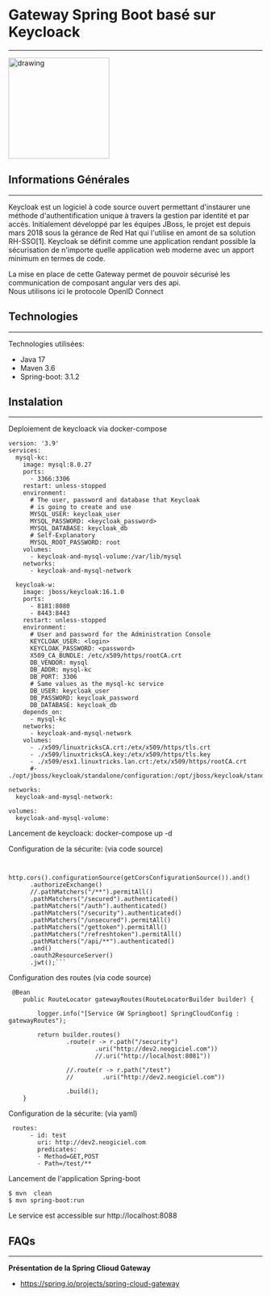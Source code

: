 ## <h1>Gateway Spring Boot basé sur Keycloack</h1>
***
<img src="https://www.xpand-it.com/wp-content/uploads/2020/06/Keycloak-logo.png" alt="drawing" height="200px"/>

## Informations Générales
***
Keycloak est un logiciel à code source ouvert permettant d'instaurer une méthode d'authentification unique à travers la gestion par identité et par accès. Initialement développé par les équipes JBoss, le projet est depuis mars 2018 sous la gérance de Red Hat qui l'utilise en amont de sa solution RH-SSO[1]. Keycloak se définit comme une application rendant possible la sécurisation de n'importe quelle application web moderne avec un apport minimum en termes de code.<br>

La mise en place de cette Gateway permet de pouvoir sécurisé les communication de composant angular vers des api. <br>
Nous utilisons ici le protocole OpenID Connect<br>

## Technologies
***
Technologies utilisées:
* Java 17 
* Maven 3.6
* Spring-boot: 3.1.2
## Instalation
***
Deploiement de keycloack via docker-compose<br>

```
version: '3.9'
services:
  mysql-kc:
    image: mysql:8.0.27
    ports:
      - 3366:3306
    restart: unless-stopped
    environment:
      # The user, password and database that Keycloak
      # is going to create and use
      MYSQL_USER: keycloak_user
      MYSQL_PASSWORD: <keycloak_password>
      MYSQL_DATABASE: keycloak_db
      # Self-Explanatory
      MYSQL_ROOT_PASSWORD: root
    volumes:
      - keycloak-and-mysql-volume:/var/lib/mysql
    networks:
      - keycloak-and-mysql-network

  keycloak-w:
    image: jboss/keycloak:16.1.0
    ports:
      - 8181:8080
      - 8443:8443
    restart: unless-stopped
    environment:
      # User and password for the Administration Console
      KEYCLOAK_USER: <login>
      KEYCLOAK_PASSWORD: <password>
      X509_CA_BUNDLE: /etc/x509/https/rootCA.crt
      DB_VENDOR: mysql
      DB_ADDR: mysql-kc
      DB_PORT: 3306
      # Same values as the mysql-kc service
      DB_USER: keycloak_user
      DB_PASSWORD: keycloak_password
      DB_DATABASE: keycloak_db
    depends_on:
      - mysql-kc
    networks:
      - keycloak-and-mysql-network
    volumes:
      - ./x509/linuxtricksCA.crt:/etx/x509/https/tls.crt
      - ./x509/linuxtricksCA.key:/etx/x509/https/tls.key
      - ./x509/esx1.linuxtricks.lan.crt:/etx/x509/https/rootCA.crt
      #- ./opt/jboss/keycloak/standalone/configuration:/opt/jboss/keycloak/standalone/configuration

networks:
  keycloak-and-mysql-network:
  
volumes:
  keycloak-and-mysql-volume:
```
Lancement de keycloack:
docker-compose up -d 

Configuration de la sécurite: (via code source)
```
 
    http.cors().configurationSource(getCorsConfigurationSource()).and()
      .authorizeExchange()
      //.pathMatchers("/**").permitAll()
      .pathMatchers("/secured").authenticated()
      .pathMatchers("/auth").authenticated()
      .pathMatchers("/security").authenticated()
      .pathMatchers("/unsecured").permitAll()
      .pathMatchers("/gettoken").permitAll()
      .pathMatchers("/refreshtoken").permitAll()
      .pathMatchers("/api/**").authenticated()
      .and()
      .oauth2ResourceServer()
      .jwt();```
```
Configuration des routes (via code source)
```
 @Bean
    public RouteLocator gatewayRoutes(RouteLocatorBuilder builder) {

        logger.info("[Service GW Springboot] SpringCloudConfig : gatewayRoutes");

        return builder.routes()
                .route(r -> r.path("/security")
                        .uri("http://dev2.neogiciel.com"))
                        //.uri("http://localhost:8081"))
                
                //.route(r -> r.path("/test")
                //        .uri("http://dev2.neogiciel.com"))

                .build();
    }
```
Configuration de la sécurite: (via yaml)
```
 routes:
      - id: test
        uri: http://dev2.neogiciel.com
        predicates:
        - Method=GET,POST
        - Path=/test/**
```
Lancement de l'application Spring-boot<br>
```
$ mvn  clean
$ mvn spring-boot:run
```
Le service est accessible sur http://localhost:8088

## FAQs
***
**Présentation de la Spring Clioud Gateway**
* https://spring.io/projects/spring-cloud-gateway



